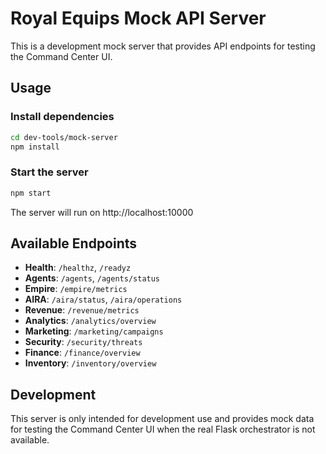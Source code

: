 # Royal Equips Mock API Server

This is a development mock server that provides API endpoints for testing the Command Center UI.

## Usage

### Install dependencies
```bash
cd dev-tools/mock-server
npm install
```

### Start the server
```bash
npm start
```

The server will run on http://localhost:10000

## Available Endpoints

- **Health**: `/healthz`, `/readyz`
- **Agents**: `/agents`, `/agents/status`
- **Empire**: `/empire/metrics`
- **AIRA**: `/aira/status`, `/aira/operations`
- **Revenue**: `/revenue/metrics`
- **Analytics**: `/analytics/overview`
- **Marketing**: `/marketing/campaigns`
- **Security**: `/security/threats`
- **Finance**: `/finance/overview`
- **Inventory**: `/inventory/overview`

## Development

This server is only intended for development use and provides mock data for testing the Command Center UI when the real Flask orchestrator is not available.